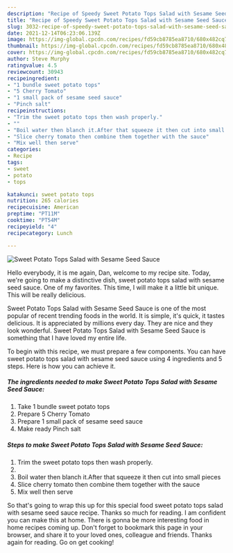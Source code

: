 ```yaml
---
description: "Recipe of Speedy Sweet Potato Tops Salad with Sesame Seed Sauce"
title: "Recipe of Speedy Sweet Potato Tops Salad with Sesame Seed Sauce"
slug: 3032-recipe-of-speedy-sweet-potato-tops-salad-with-sesame-seed-sauce
date: 2021-12-14T06:23:06.139Z
image: https://img-global.cpcdn.com/recipes/fd59cb8785ea8710/680x482cq70/sweet-potato-tops-salad-with-sesame-seed-sauce-recipe-main-photo.jpg
thumbnail: https://img-global.cpcdn.com/recipes/fd59cb8785ea8710/680x482cq70/sweet-potato-tops-salad-with-sesame-seed-sauce-recipe-main-photo.jpg
cover: https://img-global.cpcdn.com/recipes/fd59cb8785ea8710/680x482cq70/sweet-potato-tops-salad-with-sesame-seed-sauce-recipe-main-photo.jpg
author: Steve Murphy
ratingvalue: 4.5
reviewcount: 30943
recipeingredient:
- "1 bundle sweet potato tops"
- "5 Cherry Tomato"
- "1 small pack of sesame seed sauce"
- "Pinch salt"
recipeinstructions:
- "Trim the sweet potato tops then wash properly."
- ""
- "Boil water then blanch it.After that squeeze it then cut into small pieces"
- "Slice cherry tomato then combine them together with the sauce"
- "Mix well then serve"
categories:
- Recipe
tags:
- sweet
- potato
- tops

katakunci: sweet potato tops 
nutrition: 265 calories
recipecuisine: American
preptime: "PT11M"
cooktime: "PT54M"
recipeyield: "4"
recipecategory: Lunch

---
```



![Sweet Potato Tops Salad with Sesame Seed Sauce](https://img-global.cpcdn.com/recipes/fd59cb8785ea8710/680x482cq70/sweet-potato-tops-salad-with-sesame-seed-sauce-recipe-main-photo.jpg)

Hello everybody, it is me again, Dan, welcome to my recipe site. Today, we're going to make a distinctive dish, sweet potato tops salad with sesame seed sauce. One of my favorites. This time, I will make it a little bit unique. This will be really delicious.



Sweet Potato Tops Salad with Sesame Seed Sauce is one of the most popular of recent trending foods in the world. It is simple, it's quick, it tastes delicious. It is appreciated by millions every day. They are nice and they look wonderful. Sweet Potato Tops Salad with Sesame Seed Sauce is something that I have loved my entire life.


To begin with this recipe, we must prepare a few components. You can have sweet potato tops salad with sesame seed sauce using 4 ingredients and 5 steps. Here is how you can achieve it.

<!--inarticleads1-->

##### The ingredients needed to make Sweet Potato Tops Salad with Sesame Seed Sauce:

1. Take 1 bundle sweet potato tops
1. Prepare 5 Cherry Tomato
1. Prepare 1 small pack of sesame seed sauce
1. Make ready Pinch salt




<!--inarticleads2-->

##### Steps to make Sweet Potato Tops Salad with Sesame Seed Sauce:

1. Trim the sweet potato tops then wash properly.
1. 
1. Boil water then blanch it.After that squeeze it then cut into small pieces
1. Slice cherry tomato then combine them together with the sauce
1. Mix well then serve




So that's going to wrap this up for this special food sweet potato tops salad with sesame seed sauce recipe. Thanks so much for reading. I am confident you can make this at home. There is gonna be more interesting food in home recipes coming up. Don't forget to bookmark this page in your browser, and share it to your loved ones, colleague and friends. Thanks again for reading. Go on get cooking!
